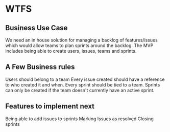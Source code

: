 # WTFS

## Business Use Case

We need an in house solution for managing a backlog of features/issues which would allow teams to plan sprints around the backlog.
The MVP includes being able to create users, issues, teams and sprints.

## A Few Business rules

Users should belong to a team
Every issue created should have a reference to who created it and when.
Every sprint should be tied to a team.
Sprints can only be created if the team doesn't currently have an active sprint.

## Features to implement next

Being able to add issues to sprints
Marking Issues as resolved
Closing sprints
